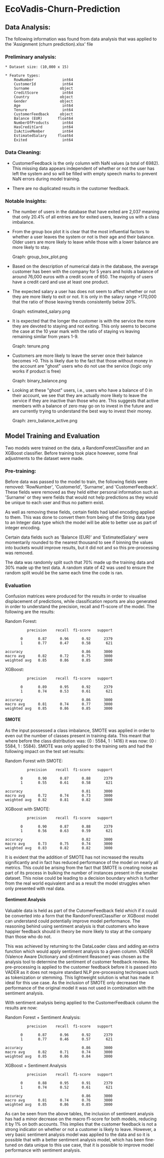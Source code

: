 # EcoVadis-Churn-Prediction
 
## Data Analysis:
The following information was found from data analysis that was applied to the 'Assignment (churn prediction).xlsx' file

 ### Preliminary analysis:
    * Dataset size: (10,000 x 15)

    * Feature types:
        RowNumber             int64
        CustomerId            int64
        Surname              object
        CreditScore           int64
        Country              object
        Gender               object
        Age                   int64
        Tenure                int64
        CustomerFeedback     object
        Balance (EUR)       float64
        NumberOfProducts      int64
        HasCreditCard         int64
        IsActiveMember        int64
        EstimatedSalary     float64
        Exited                int64

### Data Cleaning:

* CustomerFeedback is the only column with NaN values (a total of 6982). This 
    missing data appears independent of whether or not the user has left the 
    system and so will be filled with empty speech marks to prevent NaN errors
    during model training. 

* There are no duplicated results in the customer feedback. 

### Notable Insights:

* The number of users in the database that have exited are 2,037 meaning that
  only 20.4% of all entries are for exited users, leaving us with a class
  imbalance. 

* From the group box plot it is clear that the most influential factors to
whether a user leaves the system or not is their age and their balance. Older
users are more likely to leave while those with a lower balance are more likely
to stay. 

    Graph: group_box_plot.png 

* Based on the description of numerical data in the database, the average
    customer has been with the company for 5 years and holds a balance of around
    76,000 euros with a credit score of 650. The majority of users have a credit
    card and use at least one product. 
    
* The expected salary a user has does not seem to affect whether or not they 
    are more likely to exit or not. It is only in the salary range >170,000 that 
    the ratio of those leaving trends consistently below 20%. 
   
    Graph: estimated_salary.png

* It is expected that the longer the customer is with the service the more
    they are devoted to staying and not exiting. This only seems to become
    the case at the 10 year mark with the ratio of staying vs leaving
    remaining similar from years 1-9. 
    
    Graph: tenure.png
    
* Customers are more likely to leave the server once their balance becomes >0.
        This is likely due to the fact that those without money in the account
        are "ghost" users who do not use the service (logic only works if product
        is free)
        
    Graph: binary_balance.png

* Looking at these "ghost" users, i.e., users who have a balance of 0 in their
  account, we see that they are actually more likely to leave the service if
  they are inactive than those who are. This suggests that active members with a
  balance of zero may go on to invest in the future and are currently trying to
  understand the best way to invest their money. 
        
    Graph:        zero_balance_active.png

## Model Training and Evaluation

Two models were trained on the data, a RandomForestClassifier and an XGBoost
classifier. Before training took place however, some final adjustments to the
dataset were made. 

### Pre-training:

Before data was passed to the model to train, the following fields were removed:
'RowNumber', 'CustomerId', 'Surname', and 'CustomerFeedback'. These fields were
removed as they held either personal information such as 'Surname' or they were
fields that would not help predictions as they would be unique to each user and
thus no pattern exist.

As well as removing these fields, certain fields had label encoding applied to
them. This was done to convert them from being of the String data type to an
Integer data type which the model will be able to better use as part of integer
encoding. 

Certain data fields such as 'Balance (EUR)' and 'EstimatedSalary' were
momentarily rounded to the nearest thousand to see if binning the values into
buckets would improve results, but it did not and so this pre-processing was
removed. 

The data was randomly split such that 70% made up the training data and 30% made
up the test data. A random state of 42 was used to ensure the random split would
be the same each time the code is ran. 

### Evaluation

Confusion matrices were produced for the results in order to visualise
displacement of predictions, while classification reports are also generated in
order to understand the precision, recall and f1-score of the model. The
following are the results:

Random Forest: 

              precision    recall  f1-score   support

           0       0.87      0.96      0.92      2379
           1       0.77      0.47      0.58       621

    accuracy                           0.86      3000
    macro avg      0.82      0.72      0.75      3000
    weighted avg   0.85      0.86      0.85      3000

XGBoost:

              precision    recall  f1-score   support

           0       0.89      0.95      0.92      2379
           1       0.74      0.53      0.61       621

    accuracy                           0.86      3000
    macro avg      0.81      0.74      0.77      3000
    weighted avg   0.85      0.86      0.85      3000

#### SMOTE

As the input possessed a class imbalance, SMOTE was applied in order to even out
the number of classes present in training data. This meant that where before the
class distribution was: {0 : 5584, 1 : 1416} it was now: {0 : 5584, 1 : 5584}.
SMOTE was only applied to the training sets and had the following impact on the
test set results: 

Random Forest with SMOTE:

              precision    recall  f1-score   support

           0       0.90      0.87      0.88      2379
           1       0.55      0.61      0.58       621

    accuracy                           0.81      3000
    macro avg      0.72      0.74      0.73      3000
    weighted avg   0.82      0.81      0.82      3000

XGBoost with SMOTE:

              precision    recall  f1-score   support

           0       0.90      0.87      0.88      2379
           1       0.56      0.63      0.59       621

    accuracy                           0.82      3000
    macro avg      0.73      0.75      0.74      3000
    weighted avg   0.83      0.82      0.82      3000


It is evident that the addition of SMOTE has not increased the results
significantly and in fact has reduced performance of the model on nearly all
metrics. This could be arising from the fact that SMOTE is creating noise as
part of its process in bulking the number of instances present in the smaller
dataset. This noise could be leading to a decision boundary which is further
from the real world equivalent and as a result the model struggles when only
presented with real data. 

#### Sentiment Analysis

Valuable data is held as part of the CutomerFeedback field which if it could be
converted into a form that the RandomForestClassifier or XGBoost model can
understand could potentially improve model performance. The reasoning behind
using sentiment analysis is that customers who leave happier feedback should in
theory be more likely to stay at the company than those who do not. 

This was achieved by returning to the DataLoader class and adding an extra
function which would apply sentiment analysis to a given column. VADER (Valence
Aware Dictionary and sEntiment Reasoner) was chosen as the analysis tool to
determine the sentiment of customer feedback reviews. No pre-processing is
applied to the customer feedback before it is passed into VADER as it does not
require standard NLP pre-processing techniques such as tokenization or stemming.
This lightweight solution is what has made it ideal for this use case. As the
inclusion of SMOTE only decreased the performance of the original model it was
not used in combination with the sentiment analysis. 

With sentiment analysis being applied to the CustomerFeedback column the results
are now:

Random Forest + Sentiment Analysis:

              precision    recall  f1-score   support

           0       0.87      0.96      0.92      2379
           1       0.77      0.46      0.57       621

    accuracy                           0.86      3000
    macro avg      0.82      0.71      0.74      3000
    weighted avg   0.85      0.86      0.84      3000

XGBoost + Sentiment Analysis

              precision    recall  f1-score   support

           0       0.88      0.95      0.91      2379
           1       0.74      0.52      0.61       621

    accuracy                           0.86      3000
    macro avg      0.81      0.74      0.76      3000
    weighted avg   0.85      0.86      0.85      3000


As can be seen from the above tables, the inclusion of sentiment analysis has
had a minor decrease on the macro f1-score for both models, reducing it by 1% on
both accounts. This implies that the customer feedback is not a strong indicator
on whether or not a customer is likely to leave. However, a very basic sentiment
analysis model was applied to the data and so it is possible that with a better
sentiment analysis model, which has been fine-tuned on data unique to this use
case, that it is possible to improve model performance with sentiment analysis. 